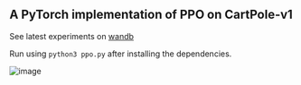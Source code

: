 ## A PyTorch implementation of PPO on CartPole-v1

See latest experiments on [wandb](https://wandb.ai/harshraj22/ppo-Enhanced-CartPole-v1)

Run using `python3 ppo.py` after installing the dependencies.

![image](https://user-images.githubusercontent.com/46635452/148691623-9cc7828f-af49-4ad5-897b-d87d74eca1e9.png)
